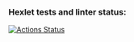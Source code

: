 ### Hexlet tests and linter status:
[![Actions Status](https://github.com/LexaZ999/frontend-project-lvl1/workflows/hexlet-check/badge.svg)](https://github.com/LexaZ999/frontend-project-lvl1/actions)